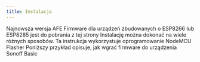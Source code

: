 ```yaml
---
title: Instalacja
---
```


Najnowsza wersja AFE Firmware dla urządzeń zbudowanych o ESP8266  lub ESP8285 jest do pobrania z tej strony
Instalację można dokonać na wiele różnych sposobów. Ta instrukcja wykorzystuje oprogramowanie NodeMCU Flasher
Poniższy przykład opisuje, jak wgrać firmware do urządzenia Sonoff Basic